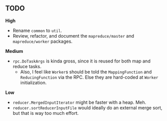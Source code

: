 ## TODO

**High**

* Rename `common` to `util`.
* Review, refactor, and document the `mapreduce/master` and
  `mapreduce/worker` packages.

**Medium**

* `rpc.DoTaskArgs` is kinda gross, since it is reused for both map and
  reduce tasks.
  * Also, I feel like `Worker`s should be told the `MappingFunction` and
    `ReducingFunction` via the RPC. Else they are hard-coded at `Worker`
    initialization.

**Low**

* `reducer.MergedInputIterator` might be faster with a heap. Meh.
* `reducer.sortReducerInputFile` would ideally do an external merge
  sort, but that is way too much effort.

